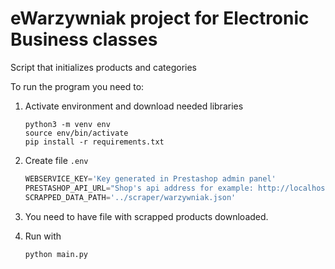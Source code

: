# eWarzywniak project for Electronic Business classes

Script that initializes products and categories

To run the program you need to:

1. Activate environment and download needed libraries
   
    ```shell
    python3 -m venv env
    source env/bin/activate
    pip install -r requirements.txt
    ```
2. Create file `.env`

    ```js
    WEBSERVICE_KEY='Key generated in Prestashop admin panel'
    PRESTASHOP_API_URL="Shop's api address for example: http://localhost:8080/api"
    SCRAPPED_DATA_PATH='../scraper/warzywniak.json'
    ```
3. You need to have file with scrapped products downloaded.
4. Run with

    ```shell
    python main.py
    ```
